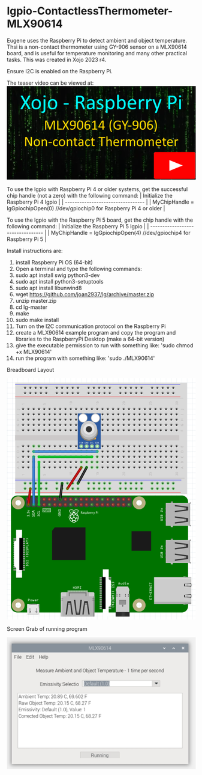 # lgpio-ContactlessThermometer-MLX90614
Eugene uses the Raspberry Pi to detect ambient and object temperature. Thsi is a non-contact thermometer using GY-906 sensor on a MLX90614 board, and is useful for temperature monitoring and many other practical tasks. This was created in Xojo 2023 r4. 

Ensure I2C is enabled on the Raspberry Pi.

The teaser video can be viewed at: [![MPU6050 Xojo Teaser Video](https://github.com/eugenedakin/lgpio-ContactlessThermometer-MLX90614/blob/main/MLX90614-300x300.png)](https://www.youtube.com/watch?v=mGKfjxuV2BM&ab_channel=EugeneDakin "MLX90614 Teaser")

To use the lgpio with Raspberry Pi 4 or older systems, get the successful chip handle (not a zero) with the following command:
| Initialize the Raspberry Pi 4 lgpio |
| --------------------------------- |
| MyChipHandle = lgGpiochipOpen(0) //dev/gpiochip0 for Raspberry Pi 4 or older |

To use the lgpio with the Raspberry Pi 5 board, get the chip handle with the following command:
| Initialize the Raspberry Pi 5 lgpio |
| --------------------------------- |
| MyChipHandle = lgGpiochipOpen(4) //dev/gpiochip4 for Raspberry Pi 5 |

Install instructions are:

1) install Raspberry Pi OS (64-bit)
2) Open a terminal and type the following commands:
3) sudo apt install swig python3-dev
4) sudo apt install python3-setuptools
5) sudo apt install libunwind8
6) wget https://github.com/joan2937/lg/archive/master.zip
7) unzip master.zip
8) cd lg-master
9) make
10) sudo make install
11) Turn on the I2C communication protocol on the Raspberry Pi
12) create a MLX90614 example program and copy the program and libraries to the RaspberryPi Desktop (make a 64-bit version)
13) give the executable permission to run with something like: 'sudo chmod +x MLX90614'
14) run the program with something like: 'sudo ./MLX90614'

Breadboard Layout

![](https://github.com/eugenedakin/lgpio-ContactlessThermometer-MLX90614/blob/main/BreadBoard.png)

Screen Grab of running program

![](https://github.com/eugenedakin/lgpio-ContactlessThermometer-MLX90614/blob/main/ScreenGrab.png)
